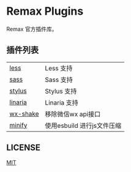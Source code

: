 # Remax Plugins

Remax 官方插件库。

## 插件列表

|                       |                    |
|-----------------------|--------------------|
| [less](packages/less) | Less 支持            |
| [sass](packages/sass) | Sass 支持            |
| [stylus](packages/stylus) | Stylus 支持          |
| [linaria](packages/linaria) | Linaria 支持         |
| [wx-shake](packages/wx-shake) | 移除微信wx api接口       |
| [minify](packages/minify) | 使用esbuild 进行js文件压缩 |

## LICENSE

[MIT](LICENSE)
